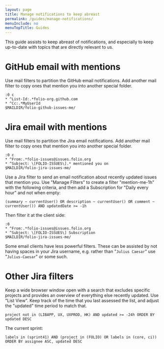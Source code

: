 ```yaml
---
layout: page
title: Manage notifications to keep abreast
permalink: /guides/manage-notifications/
menuInclude: no
menuTopTitle: Guides
---
```


This guide assists to keep abreast of notifications, and especially to keep up-to-date with topics that are directly relevant to us.

# GitHub email with mentions

Use mail filters to partition the GitHub email notifications. Add another mail filter to copy ones that mention you into another special folder.

```
:0 c
* ^List-Id:.*folio-org.github.com
* ^Cc:.*MyUserId
$MAILDIR/folio-github-issues-me/
```

# Jira email with mentions

Use mail filters to partition the Jira email notifications. Add another mail filter to copy ones that mention you into another special folder.

```
:0 c
* ^From:.*folio-issues@issues.folio.org
* ^Subject: \[FOLIO-ISSUES\].* mentioned you on
$MAILDIR/folio-jira-issues-me/
```

Use a Jira filter to send an email notification about recently updated issues that mention you.
Use "Manage FIlters" to create a filter "mention-me-1h" with the following criteria, and then add a Subscription for "Daily every hour" and not when empty:

```
(summary ~ currentUser() OR description ~ currentUser() OR comment ~ currentUser()) AND updatedDate >= -1h
```

Then filter it at the client side:

```
:0
* ^From:.*folio-issues@issues.folio.org
* ^Subject: \[FOLIO-ISSUES\] Subscription
$MAILDIR/folio-jira-issues-me/
```

Some email clients have less powerful filters. These can be assisted by not having spaces in your Jira username, e.g. rather than "`Julius Caesar`" use "`Julius-Caesar`" or some such.

# Other Jira filters

Keep a wide browser window open with a search that excludes specific projects and provides an overview of everything else recently updated. Use "List View". Keep track of the time that you last assessed the list, and adjust the "updated" time period to match that.

```
project not in (LIBAPP, UX, UXPROD, HK) AND updated >= -24h ORDER BY updated DESC
```

The current sprint:

```
labels in (sprint41) AND (project in (FOLIO) OR labels in (core, ci)) ORDER BY assignee ASC, updated DESC
```

